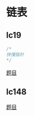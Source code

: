 
# 链表

## lc19

```cpp
/*
快慢指针
*/
```

[题目](https://leetcode.com/problems/remove-nth-node-from-end-of-list/)

## lc148

[题目](https://leetcode.com/problems/sort-list/description/?envType=study-plan-v2&envId=top-interview-150)